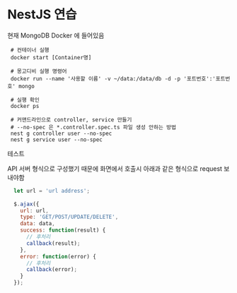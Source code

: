 # NestJS 연습

현재 MongoDB Docker 에 들어있음
```shell
 # 컨테이너 실행
 docker start [Container명]
 
 # 몽고디비 실행 명령어
 docker run --name '사용할 이름' -v ~/data:/data/db -d -p '포트번호':'포트번호' mongo
 
 # 실행 확인
 docker ps
 
 # 커맨드라인으로 controller, service 만들기
 # --no-spec 은 *.controller.spec.ts 파일 생성 안하는 방법
 nest g controller user --no-spec
 nest g service user --no-spec 
```
테스트

API 서버 형식으로 구성했기 때문에 화면에서 호출시 아래과 같은 형식으로 request 보내야함
```js
  let url = 'url address';
  
  $.ajax({
    url: url,
    type: 'GET/POST/UPDATE/DELETE',
    data: data,
    success: function(result) {
      // 후처리
      callback(result);
    },
    error: function(error) {
      // 후처리
      callback(error);
    }
  });
  
```

